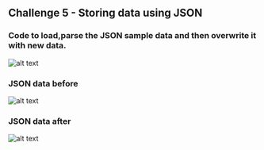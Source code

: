 ## Challenge 5 - Storing data using JSON
### Code to load,parse the JSON sample data and then overwrite it with new data.
![alt text](https://github.com/kshitijzutshi/Udemy-NodeJS/blob/master/playground/beforejson.PNG)

### JSON data **before**
![alt text](https://github.com/kshitijzutshi/Udemy-NodeJS/blob/master/playground/jsonsample.PNG)

### JSON data **after**
![alt text](https://github.com/kshitijzutshi/Udemy-NodeJS/blob/master/playground/jsonnew.PNG)

